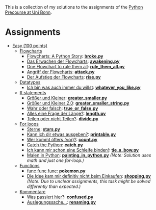This is a collection of my solutions to the assignments of the
[Python Precourse at Uni Bonn](https://itsec.cs.uni-bonn.de/vorkurs/).

# Assignments

- [Easy (100 points)](https://itsec.cs.uni-bonn.de/vorkurs/aufgaben-fuer-100/)
  - [Flowcharts](https://itsec.cs.uni-bonn.de/vorkurs/aufgaben-fuer-100/flowcharts/)
    - [Flowcharts: A Python Story](https://itsec.cs.uni-bonn.de/vorkurs/aufgaben-fuer-100/flowcharts/004/):
      **[broke.py](src/easy/flowcharts/broke.py)**
    - [Das Erwachen der Flowcharts](https://itsec.cs.uni-bonn.de/vorkurs/aufgaben-fuer-100/flowcharts/005/):
      **[awakening.py](src/easy/flowcharts/awakening.py)**
    - [One Flowchart to rule them all](https://itsec.cs.uni-bonn.de/vorkurs/aufgaben-fuer-100/flowcharts/006/):
      **[rule_them_all.py](src/easy/flowcharts/rule_them_all.py)**
    - [Angriff der Flowcharts](https://itsec.cs.uni-bonn.de/vorkurs/aufgaben-fuer-100/flowcharts/001/):
      **[attack.py](src/easy/flowcharts/attack.py)**
    - [Der Aufstieg der Flowcharts](https://itsec.cs.uni-bonn.de/vorkurs/aufgaben-fuer-100/flowcharts/003/):
      **[rise.py](src/easy/flowcharts/rise.py)**
  - [Datatypes](https://itsec.cs.uni-bonn.de/vorkurs/aufgaben-fuer-100/datentypen/)
    - [Ich bin was auch immer du willst](https://itsec.cs.uni-bonn.de/vorkurs/aufgaben-fuer-100/datentypen/001/):
      **[whatever_you_like.py](src/easy/datatypes/whatever_you_like.py)**
  - [If statements](https://itsec.cs.uni-bonn.de/vorkurs/aufgaben-fuer-100/if-abfragen/)
    - [Größer und Kleiner](https://itsec.cs.uni-bonn.de/vorkurs/aufgaben-fuer-100/if-abfragen/001/):
      **[greater_smaller.py](src/easy/if/greater_smaller.py)**
    - [Größer und Kleiner 2.0](https://itsec.cs.uni-bonn.de/vorkurs/aufgaben-fuer-100/if-abfragen/005/):
      **[greater_smaller_string.py](src/easy/if/greater_smaller_string.py)**
    - [Wahr oder falsch](https://itsec.cs.uni-bonn.de/vorkurs/aufgaben-fuer-100/if-abfragen/002/):
      **[true_or_false.py](src/easy/if/true_or_false.py)**
    - [Alles eine Frage der Länge?](https://itsec.cs.uni-bonn.de/vorkurs/aufgaben-fuer-100/if-abfragen/003/):
      **[length.py](src/easy/if/length.py)**
    - [Teilen oder nicht Teilen?](https://itsec.cs.uni-bonn.de/vorkurs/aufgaben-fuer-100/if-abfragen/004/):
      **[divide.py](src/easy/if/divide.py)**
  - [For loops](https://itsec.cs.uni-bonn.de/vorkurs/aufgaben-fuer-100/for-loops/)
    - [Sterne](https://itsec.cs.uni-bonn.de/vorkurs/aufgaben-fuer-100/for-loops/001/):
      **[stars.py](src/easy/for/stars.py)**
    - [Kann ich dir etwas ausgeben?](https://itsec.cs.uni-bonn.de/vorkurs/aufgaben-fuer-100/for-loops/002/):
      **[printable.py](src/easy/for/printable.py)**
    - [Wer kommt öfters (vor)?](https://itsec.cs.uni-bonn.de/vorkurs/aufgaben-fuer-100/for-loops/005/):
      **[count.py](src/easy/for/count.py)**
    - [Catch the Python](https://itsec.cs.uni-bonn.de/vorkurs/aufgaben-fuer-100/for-loops/003/):
      **[catch.py](src/easy/for/catch.py)**
    - [Ich kann mir schon eine Schleife binden!](https://itsec.cs.uni-bonn.de/vorkurs/aufgaben-fuer-100/for-loops/004/):
      **[tie_a_bow.py](src/easy/for/tie_a_bow.py)**
    - [Malen in Python](https://itsec.cs.uni-bonn.de/vorkurs/aufgaben-fuer-100/for-loops/006/):
      **[painting_in_python.py](src/easy/for/painting_in_python.py)**
      *(Note: Solution uses math and just one for-loop.)*
  - [Functions](https://itsec.cs.uni-bonn.de/vorkurs/aufgaben-fuer-100/funktionen/)
    - [func func func](https://itsec.cs.uni-bonn.de/vorkurs/aufgaben-fuer-100/funktionen/001/):
      **[pokemon.py](src/easy/functions/pokemon.py)**
    - [Die Idee kam mir definitiv nicht beim Einkaufen](https://itsec.cs.uni-bonn.de/vorkurs/aufgaben-fuer-100/funktionen/002/):
      **[shopping.py](src/easy/functions/shopping.py)**
      *(Note: Due to unclear assignments, this task might be solved differently than expected.)*
  - [Kommentare](https://itsec.cs.uni-bonn.de/vorkurs/aufgaben-fuer-100/kommentare/)
    - [Was passiert hier?](https://itsec.cs.uni-bonn.de/vorkurs/aufgaben-fuer-100/kommentare/001/):
      **[confused.py](src/easy/comments/confused.py)**
    - [Auslegungssache...](https://itsec.cs.uni-bonn.de/vorkurs/aufgaben-fuer-100/kommentare/002/):
      **[renaming.py](src/easy/comments/renaming.py)**
